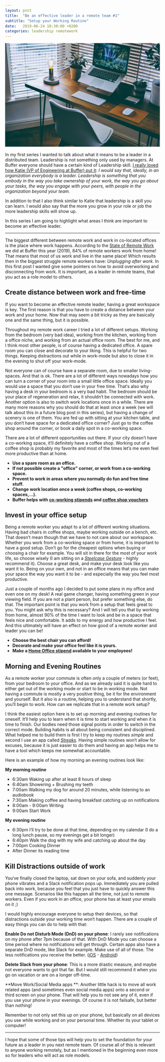 ```yaml
---
layout: post
title:  "Be an effective leader in a remote team #1"
subtitle: "Setup your Working Routine"
date:   2019-06-24 10:30:00 +0200
categories: leadership remotework
---
```

![Source: Photo by Nathan Riley on Unsplash](/assets/desk.jpeg)

In my first series I wanted to talk about what it means to be a leader in a distributed team. Leadership is not something only used by managers. At Buffer everyone should have a certain kind of Leadership skill. [I really loved how Katie (VP of Engineering at Buffer) put it](https://marcusblankenship.com/how-buffer-com-develops-engineering-leadership-skills-from-day-1-with-katie-womersley/): 
*I would say that, ideally, in an organization everybody is a leader. Leadership is something that you embody in the way you take ownership of your work, the way you go about your tasks, the way you engage with your peers, with people in the organization beyond your team.*

In addition to that I also think similar to Katie that leadership is a skill you can learn. I would also say that the more you grow in your role or job the more leadership skills will show up.

In this series I am going to highlight what areas I think are important to become an effective leader.

----


The biggest different between remote work and work in co-located offices is the place where work happens. According to the [State of Remote Work](https://buffer.com/state-of-remote-work-2019 "State of Remote Work") we did at Buffer this year (2019), 84% of remote workers work from home! That means that most of us work and live in the same place! Which results then in the biggest struggle remote workers have: *Unplugging after work*. 
In this first post I wanted give some pointers on how to avoid overworking and disconnecting from work. It is important, as a leader in remote teams, that you act as a role model to others. 

## Create distance between work and free-time
If you want to become an effective remote leader, having a great workspace is key. The first reason is that you have to create a distance between your work and your home. Now that may seem a bit tricky as they are basically one and the same thing, but it is possible.

Throughout my remote work career I tried a lot of different setups. Working from the bedroom (very bad idea), working from the kitchen, working from a office niche, and working from an actual office room. The best for me, and I think most other people, is of course having a dedicated office. A spare room you can close and decorate to your liking. This is helpful for two things. Keeping distractions out while in work-mode but also to close it in the evening to shut off your work-mode.

Not everyone can of course have a separate room, due to smaller living-spaces. And that is ok. There are a lot of different ways nowadays how you can turn a corner of your room into a small little office space. Ideally you would use a space that you don‘t use in your free time. That‘s also why having a desk in your bedroom is a very bad habit. The bedroom should be your place of regeneration and relax, it shouldn‘t be connected with work.
Another option is also to switch work locations once in a while. There are many more reasons why you should do that at least once a week (we will talk about this in a future blog post in this series), but having a change of scenery is one of them. You are fed up with sitting at your kitchen table, and you don‘t have space for a dedicated office corner? Just go to the coffee shop around the corner, or book a daily spot in a co-working space. 

There are a lot of different opportunities out there. If your city doesn’t have a co-working space, it‘ll definitely have a coffee shop. Working out of a coffee shop is probably my favorite and most of the times let’s me even feel more productive than at home.

- **Use a spare room as an office.**
- **If not possible create a "office" corner, or work from a co-working space.**
- **Prevent to work in areas where you normally do fun and free time stuff.**
- **Change work location once a week (coffee shops, co-working spaces,...).**
- **Buffer helps with [co-working stipends](https://open.buffer.com/benefits-remote-company/ "co-working stipends") and [coffee shop vouchers](https://open.buffer.com/coffee-shop-working/ "coffee shop vouchers")**

## Invest in your office setup
Being a remote worker you adapt to a lot of different working situations. Having bad chairs in coffee shops, maybe working outside on a bench, etc. That doesn’t mean though that we have to not care about our workspace. Whether you work from a co-working space or from home, it is important to have a good setup. Don’t go for the cheapest options when buying or choosing a chair for example. You will sit in there for the most of your work life, so choose wisely (I am sitting on a *[Steelcase Gesture](https://www.steelcase.com/products/office-chairs/gesture/ "Steelcase Gesture")* - highly recommend it). Choose a great desk, and make your desk look like you want it to. Being on your own, and not in an office means that you can make your space the way you want it to be - and especially the way you feel most productive. 

Just a couple of months ago I decided to put some plans in my office and even one on my desk! A real game changer, having something green in your viewing field. If you are not a plant person, but prefer something else, do that. The important point is that you work from a setup that feels great to you. 
You might ask why this is necessary? And I will tell you that by working from home, almost 90% of the time I want to look and be in a space that feels nice and comfortable. It adds to my energy and how productive I feel. And this ultimately will have an effect on how good of a remote worker and leader you can be!

- **Choose the best chair you can afford!**
- **Decorate and make your office feel like it is yours.**
- **Make a [Home Office stipend](https://open.buffer.com/benefits-remote-company/ "home office stipend") available to your employees!**

## Morning and Evening Routines
As a remote worker your commute is often only a couple of meters (or feet), from your bedroom to your office. And as we already said it is quite hard to either get out of the working mode or start to be in working mode. Not having a commute is mostly a very positive thing, be it for the environment and yourself. But it also is a routine, helping you to understand that shortly, you‘ll begin to work. How can we replicate that in a remote work setup?   

I think the easiest option here is to set up morning and evening routines for oneself. It‘ll help you to learn when it is time to start working and when it is time to finish. Our bodies need those signal points in order to switch in the correct mode. Building habits is all about being consistent and disciplined. What helped me to build them is first I try to keep my routines *simple* and second I use an app called *[Streaks](https://streaksapp.com/ "Streaks")*. Having simple routines won‘t allow for excuses, because it is just easier to do them and having an app helps me to have a tool which keeps me somewhat accountable.

Here is an example of how my morning an evening routines look like:

**My morning routine**
- 6:30am Waking up after at least 8 hours of sleep
- 6:40am Showering + Brushing my teeth
- 7:00am Walking my dog for around 20 minutes, while listening to an audiobook
- 7:30am Making coffee and having breakfast catching up on notifications
- 8:00am - 9:00am Writing
- 9:00am Start Work

**My evening routine**
- 6:30pm I‘ll try to be done at that time, depending on my calendar (I do a long lunch pause, so my evenings get a bit longer)
- 6:40pm Walk the dog with my wife and catching up about the day
- 7:00pm Cooking Dinner 
- After Dinner its reading time

## Kill Distractions outside of work
You‘ve finally closed the laptop, sat down on your sofa, and suddenly your phone vibrates and a Slack notification pops up. Immediately you are pulled back into work, because you feel that you just have to quickly answer this one message. Scenarios like this happen all the time, not just to remote workers. Even if you work in an office, your phone has at least your emails on it ;) 

I would highly encourage everyone to setup their devices, so that distractions outside your working time won‘t happen. There are a couple of easy things you can do to help with that:

**Enable Do not Disturb Mode (DnD) on your phone**: I rarely see notifications on my phone after 7pm because of that. With DnD Mode you can choose a time period where no notifications will get through. Certain apps also have a separate DnD mode, like Slack for example. Make use of all of those. The less notifications you receive the better. ([iOS](https://support.apple.com/en-us/HT204321 "iOS Instructions") - [Android](https://support.google.com/android/answer/9069335?hl=en "Android Instructions"))

**Delete Slack from your phone**: This is a more drastic measure, and maybe not everyone wants to got that far. But I would still recommend it when you go on vacation or are on a longer off-time. 

**Move Work/Social Media apps **: Another little hack is to move all work related  apps (and sometimes even social media apps) onto a second or third screen on your phone. That will help you to not see any of it, even if you use your phone in your evenings. Of course it is not failsafe, but better than nothing!

Remember to not only set this up on your phone, but basically on all devices you use while working and on your personal time. Whether its your tablet or computer!

---- 

I hope that some of those tips will help you to set the foundation for your future as a leader in you next remote team. Of course all of this is relevant to anyone working remotely, but as I mentioned in the beginning even more so for leaders who will act as role models.